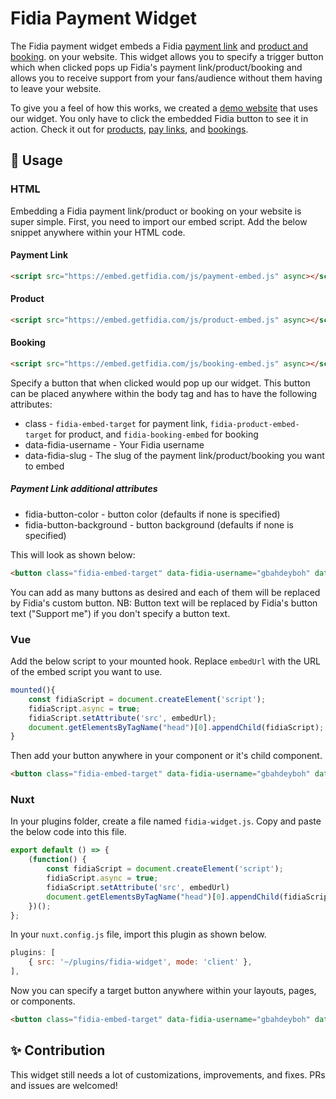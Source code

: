 # Fidia Payment Widget

<!-- <img width="1232" alt="Screenshot 2021-10-09 at 12 30 50 AM" src="https://user-images.githubusercontent.com/29985200/136634468-e4c09e65-8685-4b8c-ac7c-aef26cf1d1f3.png"> -->

The Fidia payment widget embeds a Fidia [payment link](https://getfidia.com/payment-links) and [product and booking](https://getfidia.com/product-pages). on your website. This widget allows you to specify a trigger button which when clicked pops up Fidia's payment link/product/booking and allows you to receive support from your fans/audience without them having to leave your website.

<!-- <img height="80px" src="https://res.cloudinary.com/fidia/image/upload/v1633732179/Payment_Button_1_wdddah.png"/> -->

To give you a feel of how this works, we created a [demo website](https://embed.getfidia.com/example/) that uses our widget. You only have to click the embedded Fidia button to see it in action. Check it out for [products](https://embed.getfidia.com/example/product), [pay links](https://embed.getfidia.com/example/payment), and [bookings](https://embed.getfidia.com/example/booking).

## 🚀 Usage

### HTML
Embedding a Fidia payment link/product or booking on your website is super simple. First, you need to import our embed script. Add the below snippet anywhere within your HTML code.

#### Payment Link
```html
<script src="https://embed.getfidia.com/js/payment-embed.js" async></script>
```

#### Product
```html
<script src="https://embed.getfidia.com/js/product-embed.js" async></script>
```
#### Booking
```html
<script src="https://embed.getfidia.com/js/booking-embed.js" async></script>
```

Specify a button that when clicked would pop up our widget. This button can be placed anywhere within the body tag and has to have the following attributes:
- class - `fidia-embed-target` for payment link, `fidia-product-embed-target` for product, and `fidia-booking-embed` for booking
- data-fidia-username - Your Fidia username
- data-fidia-slug - The slug of the payment link/product/booking you want to embed

##### Payment Link additional attributes
- fidia-button-color - button color (defaults if none is specified)
- fidia-button-background - button background (defaults if none is specified)


This will look as shown below:

```html
<button class="fidia-embed-target" data-fidia-username="gbahdeyboh" data-fidia-slug="laptop"></button>
```

You can add as many buttons as desired and each of them will be replaced by Fidia's custom button.
NB: Button text will be replaced by Fidia's button text ("Support me") if you don't specify a button text.

### Vue
Add the below script to your mounted hook. Replace `embedUrl` with the URL of the embed script you want to use.
```javascript
mounted(){
    const fidiaScript = document.createElement('script');
    fidiaScript.async = true;
    fidiaScript.setAttribute('src', embedUrl);
    document.getElementsByTagName("head")[0].appendChild(fidiaScript);
}
```

Then add your button anywhere in your component or it's child component.

```html
<button class="fidia-embed-target" data-fidia-username="gbahdeyboh" data-fidia-slug="laptop"></button>
```

### Nuxt
In your plugins folder, create a file named `fidia-widget.js`. Copy and paste the below code into this file.

```javascript
export default () => { 
    (function() {
        const fidiaScript = document.createElement('script');
        fidiaScript.async = true;
        fidiaScript.setAttribute('src', embedUrl)
        document.getElementsByTagName("head")[0].appendChild(fidiaScript);
    })();
};
```
In your `nuxt.config.js` file, import this plugin as shown below.

```javascript
plugins: [
    { src: '~/plugins/fidia-widget', mode: 'client' },
],
```

Now you can specify a target button anywhere within your layouts, pages, or components.

```html
<button class="fidia-embed-target" data-fidia-username="gbahdeyboh" data-fidia-slug="laptop"></button>
```

## ✨ Contribution
This widget still needs a lot of customizations, improvements, and fixes. PRs and issues are welcomed!